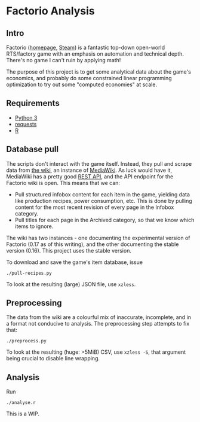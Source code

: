 # Factorio Analysis

## Intro

Factorio ([homepage](factorio.com),
[Steam](https://store.steampowered.com/app/427520)) is a fantastic top-down
open-world RTS/factory game with an emphasis on automation and technical depth.
There's no game I can't ruin by applying math! 

The purpose of this project is to get some analytical data about the game's
economics, and probably do some constrained linear programming optimization to
try out some "computed economies" at scale.

## Requirements

- [Python 3](python.org)
- [requests](python-requests.org)
- [R](r-project.org)

## Database pull

The scripts don't interact with the game itself. Instead, they pull and scrape
data from [the wiki](wiki.factorio.com), an instance of
[MediaWiki](mediawiki.org). As luck would have it, MediaWiki has a pretty good
[REST API](https://www.mediawiki.org/wiki/API:Main_page), and the API endpoint
for the Factorio wiki is open. This means that we can:

- Pull structured infobox content for each item in the game, yielding data like
  production recipes, power consumption, etc. This is done by pulling content
  for the most recent revision of every page in the Infobox category.
- Pull titles for each page in the Archived category, so that we know which
  items to ignore.

The wiki has two instances - one documenting the experimental version of
Factorio (0.17 as of this writing), and the other documenting the stable version
(0.16). This project uses the stable version.

To download and save the game's item database, issue

    ./pull-recipes.py

To look at the resulting (large) JSON file, use `xzless`.
    
## Preprocessing

The data from the wiki are a colourful mix of inaccurate, incomplete, and in a
format not conducive to analysis. The preprocessing step attempts to fix that:

    ./preprocess.py
    
To look at the resulting (huge: >5MiB) CSV, use `xzless -S`, that argument being
crucial to disable line wrapping.

## Analysis

Run

    ./analyse.r
    
This is a WIP.
